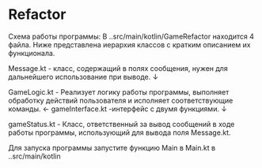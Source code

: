 # Refactor

Схема работы программы:
В ..src/main/kotlin/GameRefactor находится 4 файла.
Ниже представлена иерархия классов с кратким описанием их функционала.


Message.kt   - класс, содержащий в полях сообщения, нужен для дальнейшего использование при выводе.
↓

GameLogic.kt  - Реализует логику работы программы, выполняет обработку действий пользователя и исполняет соответствующие команды.  ← gameInterface.kt -интерфейс с двумя функциями.
        ↓           

gameStatus.kt  - Класс, ответственный за вывод сообщений в ходе работы программы, использующий для вывода поля Message.kt.


Для запуска программы запустите функцию Main в Main.kt в ..src/main/kotlin
